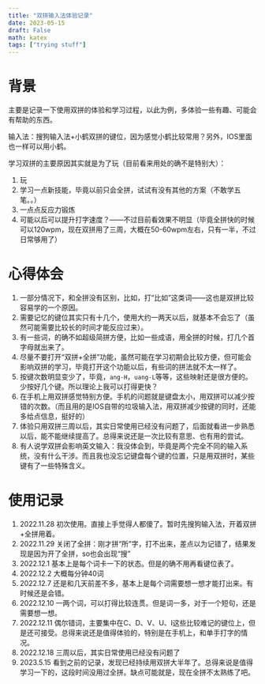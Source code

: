 ```yaml
---
title: "双拼输入法体验记录"
date: 2023-05-15
draft: False
math: katex
tags: ["trying stuff"]
---
```


# 背景
主要是记录一下使用双拼的体验和学习过程，以此为例，多体验一些有趣、可能会有帮助的东西。

输入法：搜狗输入法+小鹤双拼的键位，因为感觉小鹤比较常用？另外，IOS里面也一样可以用小鹤。

学习双拼的主要原因其实就是为了玩（目前看来用处的确不是特别大）：
1. 玩
2. 学习一点新技能，毕竟以前只会全拼，试试有没有其他的方案（不敢学五笔。。）
3. 一点点反应力锻炼
4. 可能以后可以提升打字速度？——不过目前看效果不明显（毕竟全拼快的时候可以120wpm，现在双拼用了三周，大概在50-60wpm左右，只有一半，不过日常够用了）


# 心得体会
1. 一部分情况下，和全拼没有区别，比如，打“比如”这类词——这也是双拼比较容易学的一个原因。
2. 需要记忆的键位其实只有十几个，使用大约一两天以后，就基本不会忘了（虽然可能需要比较长的时间才能反应过来）。
3. 有一些词，的确不如超级简拼方便，比如一些成语，用全拼的时候，打几个首字母就出来了。
4. 尽量不要打开“双拼+全拼”功能，虽然可能在学习初期会比较方便，但可能会影响双拼的学习，毕竟打开这个功能以后，有些词的拼法就不太一样了。
5. 按键次数明显变少了，毕竟，`ang-H`，`uang-L`等等，这些映射还是很方便的。少按好几个键。所以理论上我可以打得更快？
6. 在手机上用双拼感觉特别方便。手机的问题就是键盘太小，用双拼可以减少按错的次数。（而且用的是IOS自带的垃圾输入法，用双拼减少按键的同时，还能多给点信息，挺好的）
7. 体验只用双拼三周以后，其实日常使用已经没有问题了，后面就看进一步熟悉以后，能不能继续提高了。总得来说还是一次比较有意思、也有用的尝试。
8. 有人说学双拼会影响英文输入：我没体会到，毕竟是两个完全不同的输入系统，没有什么干涉。而且我也没忘记键盘每个键的位置，只是用双拼时，某些键有了一些特殊含义。

# 使用记录
1. 2022.11.28 初次使用。直接上手觉得人都傻了。暂时先搜狗输入法，开着双拼+全拼用着。
2. 2022.11.29 关闭了全拼：刚才拼“所”字，打不出来，差点以为记错了，结果发现是因为开了全拼，so也会出现“搜”
3. 2022.12.1 基本上是每个词卡一下的状态。但是的确不用再看键位表了。
4. 2022.12.2 大概每分钟40词
5. 2022.12.7 还是和几天前差不多，基本上是每个词需要想一想才能打出来。有时候还是会错。
6. 2022.12.10 一两个词，可以打得比较连贯。但是词一多，对于一个短句，还是需要想一想。
7. 2022.12.11 偶尔错词，主要集中在C、D、V、U、I这些比较难记的键位上，但是还可接受。总得来说还是值得体验的，特别是在手机上，和单手打字的情况。
8. 2022.12.18 三周以后，其实日常使用已经没有问题了
9. 2023.5.15 看到之前的记录，发现已经持续用双拼大半年了。总得来说是值得学习一下的，这段时间没用过全拼。缺点可能就是，现在全拼不太熟练了吧。
